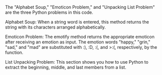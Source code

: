 The "Alphabet Soup," "Emoticon Problem," and "Unpacking List Problem" are the three Python problems in this code.

Alphabet Soup: When a string word is entered, this method returns the string with its characters arranged alphabetically.

Emoticon Problem: The emotify method returns the appropriate emoticon after receiving an emotion as input. The emotion words "happy," "grin," "sad," and "mad" are
substituted with :), :D, :(, and >:(, respectively, by the function.

List Unpacking Problem: This section shows you how to use Python to extract the beginning, middle, and last members from a list.
